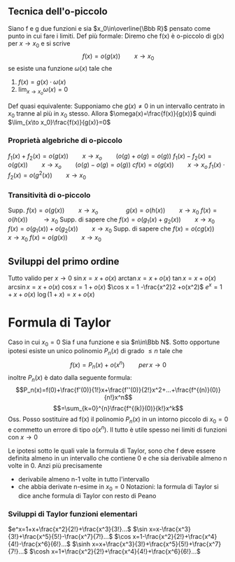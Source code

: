 
## Tecnica dell'o-piccolo
Siano f e g due funzioni e sia $x_0\in\overline{\Bbb R}$ pensato come punto in cui fare i limiti.
Def più formale: Diremo che f(x) è o-piccolo di g(x) per $x\to x_0$ e si scrive
$$ f(x)=o(g(x))\qquad x\to x_0$$
se esiste una funzione $\omega(x)$ tale che 
1. $f(x)=g(x)\cdot\omega(x)$
2. $\lim_{x\to x_o}\omega(x)=0$

Def quasi equivalente: Supponiamo che $g(x)\ne 0$ in un intervallo centrato in $x_0$ tranne al più in $x_0$ stesso. Allora $\omega(x)=\frac{f(x)}{g(x)}$ quindi $\lim_{x\to x_0}\frac{f(x)}{g(x)}=0$ 

### Proprietà algebriche di o-piccolo
$f_1(x)+f_2(x)=o(g(x))\qquad x\to x_o\qquad(o(g)+o(g)=o(g))$
$f_1(x)-f_2(x)=o(g(x))\qquad x\to x_o\qquad (o(g)-o(g)=o(g))$
$cf(x)=o(g(x))\qquad x\to x_o$
$f_1(x)\cdot f_2(x)=o(g^2(x))\qquad x\to x_0$

### Transitività di o-piccolo
Supp. $f(x)=o(g(x))\qquad x\to x_o\qquad\qquad g(x)=o(h(x))\qquad x\to x_0$
$f(x)=o(h(x))\qquad \to x_0$
Supp. di sapere che $f(x)=o(g_1(x)+g_2(x))\qquad x\to x_0$
$f(x)=o(g_1(x))+o(g_2(x))\qquad x\to x_0$
Supp. di sapere che $f(x)=o(cg(x))\qquad x\to x_0$
$f(x)=o(g(x))\qquad x\to x_0$

## Sviluppi del primo ordine
Tutto valido per $x\to0$
$\sin x = x+o(x)$
$\arctan x = x+o(x)$
$\tan x = x+o(x)$
$\arcsin x = x+o(x)$
$\cos x=1+o(x)$
$\cos x = 1 -\frac{x^2}2 +o(x^2)$
$e^x=1+x+o(x)$
$\log(1+x)=x+o(x)$

# Formula di Taylor
Caso in cui $x_0=0$
Sia f una funzione e sia $n\in\Bbb N$.
Sotto opportune ipotesi esiste un unico polinomio $P_n(x)$ di grado $\le n$ tale che
$$f(x)=P_n(x)+o(x^n)\qquad per\,x\to 0$$
inoltre $P_n(x)$ è dato dalla seguente formula:
$$P_n(x)=f(0)+\frac{f'(0)}{1!}x+\frac{f''(0)}{2!}x^2+...+\frac{f^{(n)}(0)}{n!}x^n$$
$$=\sum_{k=0}^{n}\frac{f^{(k)}(0)}{k!}x^k$$
Oss. Posso sostituire ad f(x) il polinomio $P_n(x)$ in un intorno piccolo di $x_0=0$ e commetto un errore di tipo $o(x^n$).
Il tutto è utile spesso nei limiti di funzioni con $x\to0$

Le ipotesi sotto le quali vale la formula di Taylor, sono che f deve essere definita almeno in un intervallo che contiene 0 e che sia derivabile almeno n volte in 0. Anzi più precisamente
- derivabile almeno n-1 volte in tutto l'intervallo
- che abbia derivate n-esime in $x_0=0$
Notazioni: la formula di Taylor si dice anche formula di Taylor con resto di Peano

### Sviluppi di Taylor funzioni elementari
$e^x=1+x+\frac{x^2}{2!}+\frac{x^3}{3!}...$
$\sin x=x-\frac{x^3}{3!}+\frac{x^5}{5!}-\frac{x^7}{7!}...$
$\cos x=1-\frac{x^2}{2!}+\frac{x^4}{4!}-\frac{x^6}{6!}...$
$\sinh x=x+\frac{x^3}{3!}+\frac{x^5}{5!}+\frac{x^7}{7!}...$
$\cosh x=1+\frac{x^2}{2!}+\frac{x^4}{4!}+\frac{x^6}{6!}...$

